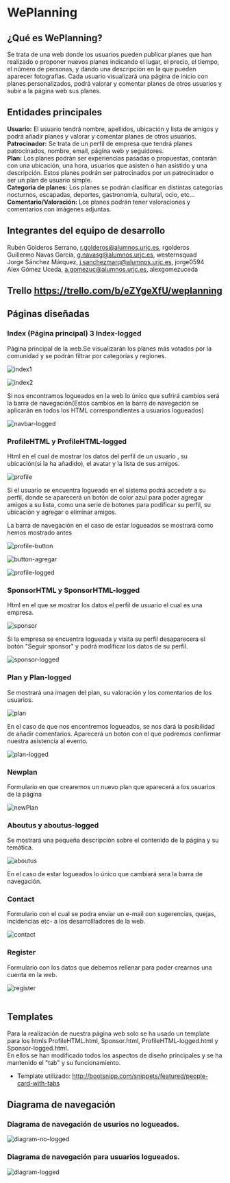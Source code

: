 # WePlanning </br>
## ¿Qué es WePlanning? </br>
Se trata de una web donde los usuarios pueden publicar planes que han realizado o proponer nuevos planes indicando el lugar, el precio, el tiempo, el número de personas, y dando una descripción en la que pueden aparecer fotografías. Cada usuario visualizará una página de inicio con planes personalizados, podrá valorar y comentar planes de otros usuarios y subir a la página web sus planes.

## Entidades principales </br>
**Usuario:** El usuario tendrá nombre, apellidos, ubicación y lista de amigos y podrá añadir planes y valorar y comentar planes de otros usuarios.</br>
**Patrocinador:** Se trata de un perfil de empresa que tendrá planes patrocinados, nombre, email, página web y seguidores.</br>
**Plan:** Los planes podrán ser experiencias pasadas o propuestas, contarán con una ubicación, una hora, usuarios que asisten o han asistido y una descripción. Estos planes podrán ser patrocinados por un patrocinador o ser un plan de usuario simple. </br>
**Categoría de planes:** Los planes se podrán clasificar en distintas categorías nocturnos, escapadas, deportes, gastronomía, cultural, ocio, etc...</br>
**Comentario/Valoración:** Los planes podrán tener valoraciones y comentarios con imágenes adjuntas.</br>

## Integrantes del equipo de desarrollo </br> 
Rubén Golderos Serrano, r.golderos@alumnos.urjc.es, rgolderos</br>
Guillermo Navas García, g.navasg@alumnos.urjc.es, westernsquad</br>
Jorge Sánchez Márquez, j.sanchezmarq@alumnos.urjc.es, jorge0594</br>
Alex Gómez Uceda, a.gomezuc@alumnos.urjc.es, alexgomezuceda</br>

## Trello  https://trello.com/b/eZYgeXfU/weplanning

## Páginas diseñadas </br>

### Index (Página principal) 3 Index-logged </br>

Página principal de la web.Se visualizarán los planes más votados por la comunidad y se podrán filtrar por categorias y regiones.</br>

![index1](/Maquetación/IMG/index1.png)

![index2](/Maquetación/IMG/index2.png)

Si nos encontramos logueados en la web lo único que sufrirá cambios será la barra de navegación(Estos cambios en la barra de navegación se aplicarán en todos los HTML correspondientes a usuarios logueados)</br>


![navbar-logged](/Maquetación/IMG/navbar-logged.png)

### ProfileHTML y ProfileHTML-logged</br>

Html en el cual de mostrar los datos del perfil de un usuario , su ubicación(si la ha añadido), el avatar y la lista de sus amigos.</br>

![profile](/Maquetación/IMG/profile.png)

Si el usuario se encuentra logueado en el sistema podrá accedetr a su perfil, donde se aparecerá un botón de color azul para poder agregar amigos a su lista, como una serie de botones para podificar su perfil, su ubicación y  agregar o eliminar amigos.</br>

La barra de navegación en el caso de estar logueados se mostrará como hemos mostrado antes

![profile-button](/Maquetación/IMG/profile-button.png)

![button-agregar](/Maquetación/IMG/button-agregar.png)

![profile-logged](/Maquetación/IMG/profile-logged.png)

### SponsorHTML y SponsorHTML-logged</br>

Html en el que se mostrar los datos el perfil de usuario el cual es una empresa.</br>

![sponsor](/Maquetación/IMG/sponsor.png)

Si la empresa se encuentra logueada y visita su perfil desaparecera el botón "Seguir sponsor" y podrá modificar los datos de su perfil.</br>

![sponsor-logged](/Maquetación/IMG/sponsor-logged.png)

### Plan y Plan-logged </br>

Se mostrará una imagen del plan, su valoración y los comentarios de los usuarios.</br>

![plan](/Maquetación/IMG/plan.png)

En el caso de que nos encontremos logueados, se nos dará la posibilidad de añadir comentarios. Aparecerá un botón con el que podremos confirmar nuestra asistencia al evento.</br>

![plan-logged](/Maquetación/IMG/plan-logged.png)

### Newplan</br>

Formulario en que crearemos un nuevo plan que aparecerá a los usuarios de la página </br>

![newPlan](/Maquetación/IMG/newPlan.png)


### Aboutus y aboutus-logged</br>

Se mostrará una pequeña descripción sobre el contenido de la página y su temática.

![aboutus](/Maquetación/IMG/aboutus.png)

En el caso de estar logueados lo único que cambiará sera la barra de navegación.

### Contact </br>

Formulario con el cual se podra enviar un e-mail con sugerencias, quejas, incidencias etc- a los desarrollladores de la web.</br>

![contact](/Maquetación/IMG/contact.png)

### Register</br>

Formulario con los datos que debemos rellenar para poder crearnos una cuenta en la web.</br>

![register](/Maquetación/IMG/register.png)
</br>
</br>

## Templates </br>
Para la realización de nuestra página web solo se ha usado un template para los htmls ProfileHTML.html, Sponsor.html, ProfileHTML-logged.html y Sponsor-logged.html. </br>
En ellos se han modificado todos los aspectos de diseño principales y se ha mantenido el "tab" y su funcionamiento.</br>
* Template utilizado: http://bootsnipp.com/snippets/featured/people-card-with-tabs </br>

## Diagrama de navegación </br>

### Diagrama de navegación de usurios no logueados.

![diagram-no-logged](/Maquetación/IMG/diagram-no-logged.png)

### Diagrama de navegación para usuarios logueados.

![diagram-logged](/Maquetación/IMG/diagram-logged.png)
